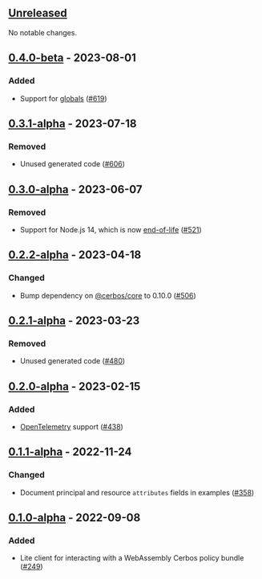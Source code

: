 ## [Unreleased]

No notable changes.

## [0.4.0-beta] - 2023-08-01

### Added

- Support for [globals](https://docs.cerbos.dev/cerbos/latest/configuration/engine.html#globals) ([#619](https://github.com/cerbos/cerbos-sdk-javascript/pull/619))

## [0.3.1-alpha] - 2023-07-18

### Removed

- Unused generated code ([#606](https://github.com/cerbos/cerbos-sdk-javascript/pull/606))

## [0.3.0-alpha] - 2023-06-07

### Removed

- Support for Node.js 14, which is now [end-of-life](https://github.com/nodejs/release#end-of-life-releases) ([#521](https://github.com/cerbos/cerbos-sdk-javascript/pull/521))

## [0.2.2-alpha] - 2023-04-18

### Changed

- Bump dependency on [@cerbos/core](../core/README.md) to 0.10.0 ([#506](https://github.com/cerbos/cerbos-sdk-javascript/pull/506))

## [0.2.1-alpha] - 2023-03-23

### Removed

- Unused generated code ([#480](https://github.com/cerbos/cerbos-sdk-javascript/pull/480))

## [0.2.0-alpha] - 2023-02-15

### Added

- [OpenTelemetry](https://opentelemetry.io) support ([#438](https://github.com/cerbos/cerbos-sdk-javascript/pull/438))

## [0.1.1-alpha] - 2022-11-24

### Changed

- Document principal and resource `attributes` fields in examples ([#358](https://github.com/cerbos/cerbos-sdk-javascript/pull/358))

## [0.1.0-alpha] - 2022-09-08

### Added

- Lite client for interacting with a WebAssembly Cerbos policy bundle ([#249](https://github.com/cerbos/cerbos-sdk-javascript/pull/249))

[unreleased]: https://github.com/cerbos/cerbos-sdk-javascript/compare/@cerbos/lite@0.4.0-beta...HEAD
[0.4.0-beta]: https://github.com/cerbos/cerbos-sdk-javascript/compare/@cerbos/lite@0.3.1-alpha...@cerbos/lite@0.4.0-beta
[0.3.1-alpha]: https://github.com/cerbos/cerbos-sdk-javascript/compare/@cerbos/lite@0.3.0-alpha...@cerbos/lite@0.3.1-alpha
[0.3.0-alpha]: https://github.com/cerbos/cerbos-sdk-javascript/compare/@cerbos/lite@0.2.2-alpha...@cerbos/lite@0.3.0-alpha
[0.2.2-alpha]: https://github.com/cerbos/cerbos-sdk-javascript/compare/@cerbos/lite@0.2.1-alpha...@cerbos/lite@0.2.2-alpha
[0.2.1-alpha]: https://github.com/cerbos/cerbos-sdk-javascript/compare/@cerbos/lite@0.2.0-alpha...@cerbos/lite@0.2.1-alpha
[0.2.0-alpha]: https://github.com/cerbos/cerbos-sdk-javascript/compare/@cerbos/lite@0.1.1-alpha...@cerbos/lite@0.2.0-alpha
[0.1.1-alpha]: https://github.com/cerbos/cerbos-sdk-javascript/compare/@cerbos/lite@0.1.0-alpha...@cerbos/lite@0.1.1-alpha
[0.1.0-alpha]: https://github.com/cerbos/cerbos-sdk-javascript/compare/a3dcb572e0eeff4c4d86c9cc66c1d0c7e59c4853...@cerbos/lite@0.1.0-alpha
